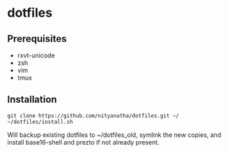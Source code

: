 # dotfiles
Prerequisites
-------------

* rxvt-unicode
* zsh
* vim
* tmux

Installation
------------

    git clone https://github.com/nityanatha/dotfiles.git ~/
    ~/dotfiles/install.sh
  
Will backup existing dotfiles to ~/dotfiles_old, symlink the new copies, and install base16-shell and prezto if not already present.
